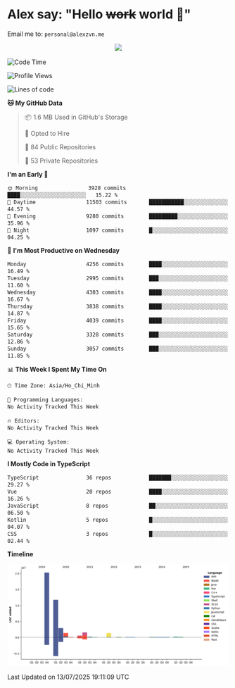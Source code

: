 # Alex say: "Hello ~~work~~ world 🐾"
Email me to: `personal@alexzvn.me`


<p align=center>
  <a href="https://skillicons.dev">
    <img src="https://skillicons.dev/icons?i=ts,js,php,nodejs,bun,vue,nuxt,react,svelte,tauri,laravel,rust,mongodb,docker,electron,redis,rabbitmq,tailwind,git,cloudflare,elysia,mysql,nginx,rollupjs,sentry,ubuntu,yarn,html,css,vite" />
  </a>
</p>

<!--START_SECTION:waka-->
![Code Time](http://img.shields.io/badge/Code%20Time-1%2C066%20hrs%2055%20mins-blue)

![Profile Views](http://img.shields.io/badge/Profile%20Views-1-blue)

![Lines of code](https://img.shields.io/badge/From%20Hello%20World%20I%27ve%20Written-40.9%20million%20lines%20of%20code-blue)

**🐱 My GitHub Data** 

> 📦 1.6 MB Used in GitHub's Storage 
 > 
> 💼 Opted to Hire
 > 
> 📜 84 Public Repositories 
 > 
> 🔑 53 Private Repositories 
 > 
**I'm an Early 🐤** 

```text
🌞 Morning                3928 commits        ████░░░░░░░░░░░░░░░░░░░░░   15.22 % 
🌆 Daytime                11503 commits       ███████████░░░░░░░░░░░░░░   44.57 % 
🌃 Evening                9280 commits        █████████░░░░░░░░░░░░░░░░   35.96 % 
🌙 Night                  1097 commits        █░░░░░░░░░░░░░░░░░░░░░░░░   04.25 % 
```
📅 **I'm Most Productive on Wednesday** 

```text
Monday                   4256 commits        ████░░░░░░░░░░░░░░░░░░░░░   16.49 % 
Tuesday                  2995 commits        ███░░░░░░░░░░░░░░░░░░░░░░   11.60 % 
Wednesday                4303 commits        ████░░░░░░░░░░░░░░░░░░░░░   16.67 % 
Thursday                 3838 commits        ████░░░░░░░░░░░░░░░░░░░░░   14.87 % 
Friday                   4039 commits        ████░░░░░░░░░░░░░░░░░░░░░   15.65 % 
Saturday                 3320 commits        ███░░░░░░░░░░░░░░░░░░░░░░   12.86 % 
Sunday                   3057 commits        ███░░░░░░░░░░░░░░░░░░░░░░   11.85 % 
```


📊 **This Week I Spent My Time On** 

```text
🕑︎ Time Zone: Asia/Ho_Chi_Minh

💬 Programming Languages: 
No Activity Tracked This Week

🔥 Editors: 
No Activity Tracked This Week

💻 Operating System: 
No Activity Tracked This Week
```

**I Mostly Code in TypeScript** 

```text
TypeScript               36 repos            ███████░░░░░░░░░░░░░░░░░░   29.27 % 
Vue                      20 repos            ████░░░░░░░░░░░░░░░░░░░░░   16.26 % 
JavaScript               8 repos             ██░░░░░░░░░░░░░░░░░░░░░░░   06.50 % 
Kotlin                   5 repos             █░░░░░░░░░░░░░░░░░░░░░░░░   04.07 % 
CSS                      3 repos             █░░░░░░░░░░░░░░░░░░░░░░░░   02.44 % 
```



**Timeline**

![Lines of Code chart](https://raw.githubusercontent.com/alexzvn/alexzvn/main/assets/bar_graph.png)


 Last Updated on 13/07/2025 19:11:09 UTC
<!--END_SECTION:waka-->

